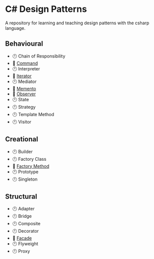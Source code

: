 # C# Design Patterns

A repository for learning and teaching design patterns with the csharp language.

## Behavioural

- :clock12: Chain of Responsibility
- :construction: [Command](./src/command/)
- :clock12: Interpreter
- :construction: [Iterator](./src/iterator/)
- :clock12: Mediator
- :construction: [Memento](./src/memento/)
- :construction: [Observer](./src/observer/)
- :clock12: State
- :clock12: Strategy
- :clock12: Template Method
- :clock12: Visitor

## Creational

- :clock12: Builder
- :clock12: Factory Class
- :construction: [Factory Method](./src/factory_method/)
- :clock12: Prototype
- :clock12: Singleton

## Structural

- :clock12: Adapter
- :clock12: Bridge
- :clock12: Composite
- :clock12: Decorator
- :construction: [Facade](./src/facade/)
- :clock12: Flyweight
- :clock12: Proxy
